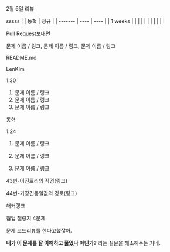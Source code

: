 

2월 6일 리뷰


sssss
|         | 동혁 | 정규 |
| ------- | ---- | ---- |
| 1 weeks |      |      |
|         |      |      |
|         |      |      |



Pull Request보내면

문제 이름 / 링크, 문제 이름 / 링크, 문제 이름 / 링크



README.md



LenKIm 

1.30

1. 문제 이름 / 링크
2. 문제 이름 / 링크
3. 문제 이름 / 링크



동혁

1.24

1. 문제 이름 / 링크

2. 문제 이름 / 링크

3. 문제 이름 / 링크

   





43번-이진트리의 직경(링크)

44번-가장긴동일값의 경로(링크)



해커랭크

웝업 챌링지 4문제



문제 코드리뷰를 한다고했잖아.

**내가 이 문제를 잘 이해하고 풀었나 아닌가?** 라는 질문을 해소해주는 거네.



